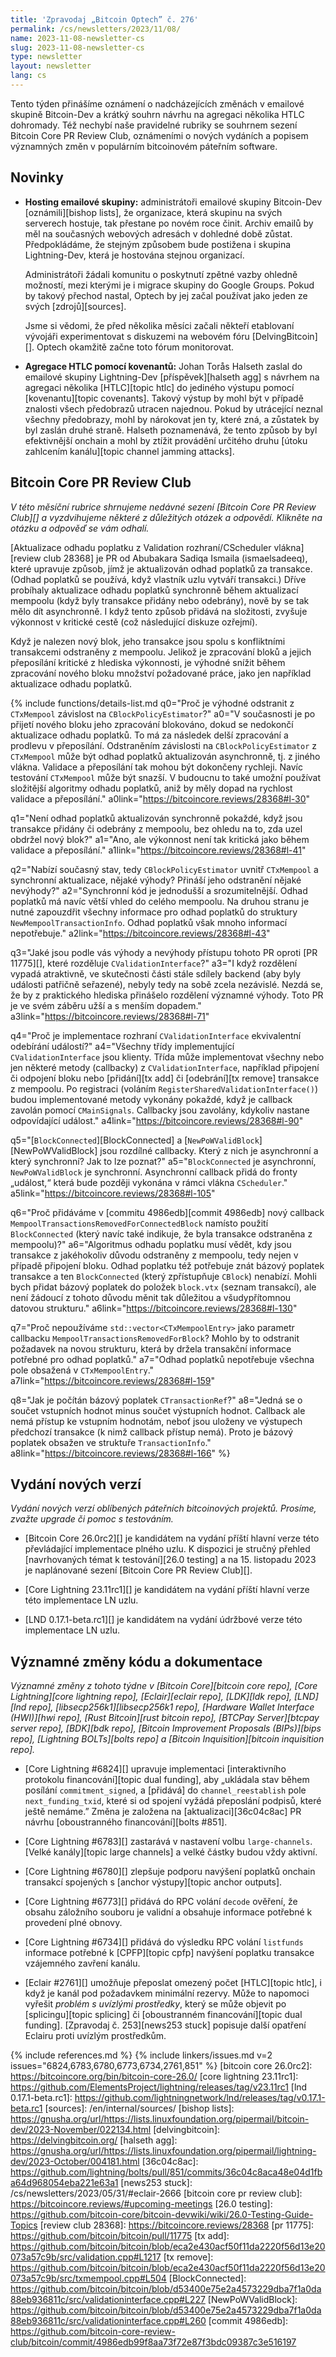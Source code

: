 ```yaml
---
title: 'Zpravodaj „Bitcoin Optech” č. 276'
permalink: /cs/newsletters/2023/11/08/
name: 2023-11-08-newsletter-cs
slug: 2023-11-08-newsletter-cs
type: newsletter
layout: newsletter
lang: cs
---
```

Tento týden přinášíme oznámení o nadcházejících změnách v emailové skupině
Bitcoin-Dev a krátký souhrn návrhu na agregaci několika HTLC dohromady. Též
nechybí naše pravidelné rubriky se souhrnem sezení Bitcoin Core PR Review Club,
oznámeními o nových vydáních a popisem významných změn v populárním
bitcoinovém páteřním software.

## Novinky

- **Hosting emailové skupiny:** administrátoři emailové skupiny Bitcoin-Dev
  [oznámili][bishop lists], že organizace, která skupinu na svých serverech
  hostuje, tak přestane po novém roce činit. Archiv emailů by měl na současných
  webových adresách v dohledné době zůstat. Předpokládáme, že stejným
  způsobem bude postižena i skupina Lightning-Dev, která je hostována
  stejnou organizací.

  Administrátoři žádali komunitu o poskytnutí zpětné vazby ohledně možností,
  mezi kterými je i migrace skupiny do Google Groups. Pokud by takový
  přechod nastal, Optech by jej začal používat jako jeden ze svých
  [zdrojů][sources].

  Jsme si vědomi, že před několika měsíci začali někteří etablovaní vývojáři
  experimentovat s diskuzemi na webovém fóru [DelvingBitcoin][]. Optech okamžitě
  začne toto fórum monitorovat.

- **Agregace HTLC pomocí kovenantů:** Johan Torås Halseth zaslal do emailové
  skupiny Lightning-Dev [příspěvek][halseth agg] s návrhem na agregaci několika
  [HTLC][topic htlc] do jediného výstupu pomocí [kovenantu][topic covenants].
  Takový výstup by mohl být v případě znalosti všech předobrazů utracen najednou.
  Pokud by utrácející neznal všechny předobrazy, mohl by nárokovat jen ty, které
  zná, a zůstatek by byl zaslán druhé straně. Halseth poznamenává, že tento
  způsob by byl efektivnější onchain a mohl by ztížit provádění určitého druhu
  [útoku zahlcením kanálu][topic channel jamming attacks].

## Bitcoin Core PR Review Club

*V této měsíční rubrice shrnujeme nedávné sezení [Bitcoin Core PR Review Club][] a
vyzdvihujeme některé z důležitých otázek a odpovědí. Klikněte na otázku a odpověď se vám odhalí.*

[Aktualizace odhadu poplatku z Validation rozhraní/CScheduler vlákna][review club 28368]
je PR od Abubakara Sadiqa Ismaila (ismaelsadeeq), které upravuje způsob, jímž
je aktualizován odhad poplatků za transakce. (Odhad poplatků se používá, když
vlastník uzlu vytváří transakci.) Dříve probíhaly aktualizace odhadu poplatků
synchronně během aktualizací mempoolu (když byly transakce přidány nebo odebrány),
nově by se tak mělo dít asynchronně. I když tento způsob přidává na složitosti,
zvyšuje výkonnost v kritické cestě (což následující diskuze ozřejmí).

Když je nalezen nový blok, jeho transakce jsou spolu s konfliktními transakcemi
odstraněny z mempoolu. Jelikož je zpracování bloků a jejich přeposílání kritické z hlediska
výkonnosti, je výhodné snížit během zpracování nového bloku množství požadované
práce, jako jen například aktualizace odhadu poplatků.

{% include functions/details-list.md
  q0="Proč je výhodné odstranit z `CTxMempool` závislost na `CBlockPolicyEstimator`?"
  a0="V současnosti je po přijetí nového bloku jeho zpracování blokováno, dokud se
      nedokončí aktualizace odhadu poplatků. To má za následek delší zpracování a
      prodlevu v přeposílání. Odstraněním závislosti na `CBlockPolicyEstimator`
      z `CTxMempool` může být odhad poplatků aktualizován asynchronně, tj.
      z jiného vlákna. Validace a přeposílání tak mohou být dokončeny rychleji.
      Navíc testování `CTxMempool` může být snazší. V budoucnu to také umožní
      používat složitější algoritmy odhadu poplatků, aniž by měly dopad
      na rychlost validace a přeposílání."
  a0link="https://bitcoincore.reviews/28368#l-30"

  q1="Není odhad poplatků aktualizován synchronně pokaždé, když jsou transakce přidány či
      odebrány z mempoolu, bez ohledu na to, zda uzel obdržel nový blok?"
  a1="Ano, ale výkonnost není tak kritická jako během validace a přeposílání."
  a1link="https://bitcoincore.reviews/28368#l-41"

  q2="Nabízí současný stav, tedy `CBlockPolicyEstimator` uvnitř `CTxMempool`
      a synchronní aktualizace, nějaké výhody? Přináší jeho odstranění nějaké
      nevýhody?"
  a2="Synchronní kód je jednodušší a srozumitelnější. Odhad poplatků má navíc
      větší vhled do celého mempoolu. Na druhou stranu je nutné zapouzdřit
      všechny informace pro odhad poplatků do struktury `NewMempoolTransactionInfo`.
      Odhad poplatků však mnoho informací nepotřebuje."
  a2link="https://bitcoincore.reviews/28368#l-43"

  q3="Jaké jsou podle vás výhody a nevýhody přístupu tohoto PR oproti [PR 11775][],
      které rozděluje `CValidationInterface`?"
  a3="I když rozdělení vypadá atraktivně, ve skutečnosti části stále sdílely backend
      (aby byly události patřičně seřazené), nebyly tedy na sobě zcela nezávislé.
      Nezdá se, že by z praktického hlediska přinášelo rozdělení významné výhody.
      Toto PR je ve svém záběru užší a s menším dopadem."
  a3link="https://bitcoincore.reviews/28368#l-71"

  q4="Proč je implementace rozhraní `CValidationInterface` ekvivalentní odebírání událostí?"
  a4="Všechny třídy implementující `CValidationInterface` jsou klienty.
      Třída může implementovat všechny nebo jen některé metody (callbacky) z `CValidationInterface`,
      například připojení či odpojení bloku nebo [přidání][tx add] či [odebrání][tx remove]
      transakce z mempoolu. Po registraci (voláním `RegisterSharedValidationInterface()`)
      budou implementované metody vykonány pokaždé, když je callback zavolán pomocí
      `CMainSignals`. Callbacky jsou zavolány, kdykoliv nastane odpovídající událost."
  a4link="https://bitcoincore.reviews/28368#l-90"

  q5="[`BlockConnected`][BlockConnected] a [`NewPoWValidBlock`][NewPoWValidBlock]
      jsou rozdílné callbacky. Který z nich je asynchronní a který synchronní?
      Jak to lze poznat?"
  a5="`BlockConnected` je asynchronní, `NewPoWValidBlock` je synchronní.
      Asynchronní callback přidá do fronty „událost,“ která bude později
      vykonána v rámci vlákna `CScheduler`."
  a5link="https://bitcoincore.reviews/28368#l-105"

  q6="Proč přidáváme v [commitu 4986edb][commit 4986edb] nový callback
      `MempoolTransactionsRemovedForConnectedBlock` namísto použití
      `BlockConnected` (který navíc také indikuje, že byla transakce odstraněna
      z mempoolu)?"
  a6="Algoritmus odhadu poplatku musí vědět, kdy jsou transakce z jakéhokoliv důvodu
      odstraněny z mempoolu, tedy nejen v případě připojení bloku. Odhad poplatku též
      potřebuje znát bázový poplatek transakce a ten  `BlockConnected`
      (který zpřístupňuje `CBlock`) nenabízí. Mohli bych přidat bázový poplatek
      do položek `block.vtx` (seznam transakcí), ale není žádoucí z tohoto důvodu
      měnit tak důležitou a všudypřítomnou datovou strukturu."
  a6link="https://bitcoincore.reviews/28368#l-130"

  q7="Proč nepoužíváme `std::vector<CTxMempoolEntry>` jako parametr callbacku
      `MempoolTransactionsRemovedForBlock`? Mohlo by to odstranit požadavek
      na novou strukturu, která by držela transakční informace potřebné pro
      odhad poplatků."
  a7="Odhad poplatků nepotřebuje všechna pole obsažená v `CTxMempoolEntry`."
  a7link="https://bitcoincore.reviews/28368#l-159"

  q8="Jak je počítán bázový poplatek `CTransactionRef`?"
  a8="Jedná se o součet vstupních hodnot minus součet výstupních hodnot. Callback
      ale nemá přístup ke vstupním hodnotám, neboť jsou uloženy ve výstupech předchozí
      transakce (k nimž callback přístup nemá). Proto je bázový poplatek obsažen ve
      struktuře `TransactionInfo`."
  a8link="https://bitcoincore.reviews/28368#l-166"
%}

## Vydání nových verzí

*Vydání nových verzí oblíbených páteřních bitcoinových projektů. Prosíme,
zvažte upgrade či pomoc s testováním.*

- [Bitcoin Core 26.0rc2][] je kandidátem na vydání příští hlavní verze této
  převládající implementace plného uzlu. K dispozici je stručný přehled
  [navrhovaných témat k testování][26.0 testing] a na 15. listopadu 2023
  je naplánované sezení [Bitcoin Core PR Review Club][].

- [Core Lightning 23.11rc1][] je kandidátem na vydání příští hlavní verze
  této implementace LN uzlu.

- [LND 0.17.1-beta.rc1][] je kandidátem na vydání údržbové verze této implementace
  LN uzlu.

## Významné změny kódu a dokumentace

*Významné změny z tohoto týdne v [Bitcoin Core][bitcoin core repo], [Core
Lightning][core lightning repo], [Eclair][eclair repo], [LDK][ldk repo],
[LND][lnd repo], [libsecp256k1][libsecp256k1 repo], [Hardware Wallet
Interface (HWI)][hwi repo], [Rust Bitcoin][rust bitcoin repo], [BTCPay
Server][btcpay server repo], [BDK][bdk repo], [Bitcoin Improvement
Proposals (BIPs)][bips repo], [Lightning BOLTs][bolts repo] a
[Bitcoin Inquisition][bitcoin inquisition repo].*

- [Core Lightning #6824][] upravuje implementaci [interaktivního protokolu
  financování][topic dual funding], aby „ukládala stav během posílání
  `commitment_signed`, a [přidává] do `channel_reestablish` pole
  `next_funding_txid`, které si od spojení vyžádá přeposlání podpisů,
  které ještě nemáme.” Změna je založena na [aktualizaci][36c04c8ac]
  PR návrhu [oboustranného financování][bolts #851].

- [Core Lightning #6783][] zastarává v nastavení volbu `large-channels`.
  [Velké kanály][topic large channels] a velké částky budou vždy aktivní.

- [Core Lightning #6780][] zlepšuje podporu navýšení poplatků onchain transakcí
  spojených s [anchor výstupy][topic anchor outputs].

- [Core Lightning #6773][] přidává do RPC volání `decode` ověření, že
  obsahu záložního souboru je validní a obsahuje informace potřebné k provedení plné obnovy.

- [Core Lightning #6734][] přidává do výsledku RPC volání `listfunds` informace
  potřebné k [CPFP][topic cpfp] navýšení poplatku transakce vzájemného zavření kanálu.

- [Eclair #2761][] umožňuje přeposlat omezený počet [HTLC][topic htlc], i když je
  kanál pod požadavkem minimální rezervy. Může to napomoci vyřešit _problém s uvízlými
  prostředky_, který se může objevit po [splicingu][topic splicing] či [oboustranném
  financování][topic dual funding]. [Zpravodaj č. 253][news253 stuck] popisuje další
  opatření Eclairu proti uvízlým prostředkům.

{% include references.md %}
{% include linkers/issues.md v=2 issues="6824,6783,6780,6773,6734,2761,851" %}
[bitcoin core 26.0rc2]: https://bitcoincore.org/bin/bitcoin-core-26.0/
[core lightning 23.11rc1]: https://github.com/ElementsProject/lightning/releases/tag/v23.11rc1
[lnd 0.17.1-beta.rc1]: https://github.com/lightningnetwork/lnd/releases/tag/v0.17.1-beta.rc1
[sources]: /en/internal/sources/
[bishop lists]: https://gnusha.org/url/https://lists.linuxfoundation.org/pipermail/bitcoin-dev/2023-November/022134.html
[delvingbitcoin]: https://delvingbitcoin.org/
[halseth agg]: https://gnusha.org/url/https://lists.linuxfoundation.org/pipermail/lightning-dev/2023-October/004181.html
[36c04c8ac]: https://github.com/lightning/bolts/pull/851/commits/36c04c8aca48e04d1fba64d968054eba221e63a1
[news253 stuck]: /cs/newsletters/2023/05/31/#eclair-2666
[bitcoin core pr review club]: https://bitcoincore.reviews/#upcoming-meetings
[26.0 testing]: https://github.com/bitcoin-core/bitcoin-devwiki/wiki/26.0-Testing-Guide-Topics
[review club 28368]: https://bitcoincore.reviews/28368
[pr 11775]: https://github.com/bitcoin/bitcoin/pull/11775
[tx add]: https://github.com/bitcoin/bitcoin/blob/eca2e430acf50f11da2220f56d13e20073a57c9b/src/validation.cpp#L1217
[tx remove]: https://github.com/bitcoin/bitcoin/blob/eca2e430acf50f11da2220f56d13e20073a57c9b/src/txmempool.cpp#L504
[BlockConnected]: https://github.com/bitcoin/bitcoin/blob/d53400e75e2a4573229dba7f1a0da88eb936811c/src/validationinterface.cpp#L227
[NewPoWValidBlock]: https://github.com/bitcoin/bitcoin/blob/d53400e75e2a4573229dba7f1a0da88eb936811c/src/validationinterface.cpp#L260
[commit 4986edb]: https://github.com/bitcoin-core-review-club/bitcoin/commit/4986edb99f8aa73f72e87f3bdc09387c3e516197
